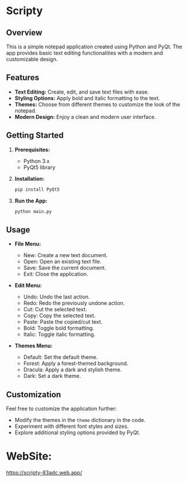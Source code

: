 # Scripty

## Overview
This is a simple notepad application created using Python and PyQt. The app provides basic text editing functionalities with a modern and customizable design.

## Features
- **Text Editing:** Create, edit, and save text files with ease.
- **Styling Options:** Apply bold and italic formatting to the text.
- **Themes:** Choose from different themes to customize the look of the notepad.
- **Modern Design:** Enjoy a clean and modern user interface.

## Getting Started
1. **Prerequisites:**
    - Python 3.x
    - PyQt5 library

2. **Installation:**
    ```bash
    pip install PyQt5
    ```

3. **Run the App:**
    ```bash
    python main.py
    ```

## Usage
- **File Menu:**
  - New: Create a new text document.
  - Open: Open an existing text file.
  - Save: Save the current document.
  - Exit: Close the application.

- **Edit Menu:**
  - Undo: Undo the last action.
  - Redo: Redo the previously undone action.
  - Cut: Cut the selected text.
  - Copy: Copy the selected text.
  - Paste: Paste the copied/cut text.
  - Bold: Toggle bold formatting.
  - Italic: Toggle italic formatting.

- **Themes Menu:**
  - Default: Set the default theme.
  - Forest: Apply a forest-themed background.
  - Dracula: Apply a dark and stylish theme.
  - Dark: Set a dark theme.

## Customization
Feel free to customize the application further:
- Modify the themes in the `theme` dictionary in the code.
- Experiment with different font styles and sizes.
- Explore additional styling options provided by PyQt.


# WebSite:
https://scripty-83adc.web.app/
